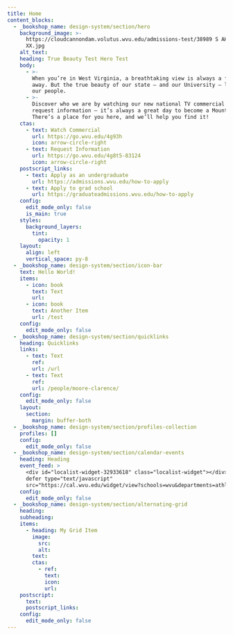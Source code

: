 ```yaml
---
title: Home
content_blocks:
  - _bookshop_name: design-system/section/hero
    background_image: >-
      https://cloudcannondam.volutus.wvu.edu/admissions-test/38989 S AHR 0372
      XX.jpg
    alt_text:
    heading: True Beauty Test Hero Test
    body:
      - >-
        When you’re in West Virginia, a breathtaking view is always a few steps
        away. But the true beauty of our state — and our University — lies in
        our people.
      - >-
        Discover who we are by watching our new national TV commercial and then
        request information — it’s always a great day to become a Mountaineer!
        There’s a place for you here, and we’ll help you find it!
    ctas:
      - text: Watch Commercial
        url: https://go.wvu.edu/4g93h
        icon: arrow-circle-right
      - text: Request Information
        url: https://go.wvu.edu/4g8t5-83124
        icon: arrow-circle-right
    postscript_links:
      - text: Apply as an undergraduate
        url: https://admissions.wvu.edu/how-to-apply
      - text: Apply to grad school
        url: https://graduateadmissions.wvu.edu/how-to-apply
    config:
      edit_mode_only: false
      is_main: true
    styles:
      background_layers:
        tint:
          opacity: 1
    layout:
      align: left
      vertical_space: py-8
  - _bookshop_name: design-system/section/icon-bar
    text: Hello World!
    items:
      - icon: book
        text: Text
        url:
      - icon: book
        text: Another Item
        url: /test
    config:
      edit_mode_only: false
  - _bookshop_name: design-system/section/quicklinks
    heading: Quicklinks
    links:
      - text: Text
        ref:
        url: /url
      - text: Text
        ref:
        url: /people/moore-clarence/
    config:
      edit_mode_only: false
    layout:
      section:
        margin: buffer-both
  - _bookshop_name: design-system/section/profiles-collection
    profiles: []
    config:
      edit_mode_only: false
  - _bookshop_name: design-system/section/calendar-events
    heading: Heading
    event_feed: >
      <div id="localist-widget-32933618" class="localist-widget"></div><script
      defer type="text/javascript"
      src="https://cal.wvu.edu/widget/view?schools=wvu&departments=athletics&days=31&num=3&experience=inperson&container=localist-widget-32933618&template=design-system-v3-section"></script>
    config:
      edit_mode_only: false
  - _bookshop_name: design-system/section/alternating-grid
    heading:
    subheading:
    items:
      - heading: My Grid Item
        image:
          src:
          alt:
        text:
        ctas:
          - ref:
            text:
            icon:
            url:
    postscript:
      text:
      postscript_links:
    config:
      edit_mode_only: false
---
```

